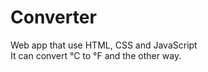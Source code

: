 # Converter

Web app that use HTML, CSS and JavaScript <br>
It can convert °C to °F and the other way.
